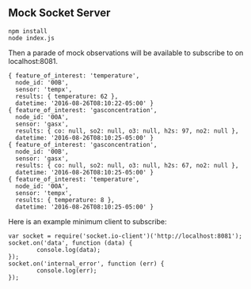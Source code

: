 ## Mock Socket Server

```
npm install
node index.js
```

Then a parade of mock observations will be available to subscribe to on localhost:8081.

```
{ feature_of_interest: 'temperature',
  node_id: '00B',
  sensor: 'tempx',
  results: { temperature: 62 },
  datetime: '2016-08-26T08:10:22-05:00' }
{ feature_of_interest: 'gasconcentration',
  node_id: '00A',
  sensor: 'gasx',
  results: { co: null, so2: null, o3: null, h2s: 97, no2: null },
  datetime: '2016-08-26T08:10:25-05:00' }
{ feature_of_interest: 'gasconcentration',
  node_id: '00B',
  sensor: 'gasx',
  results: { co: null, so2: null, o3: null, h2s: 67, no2: null },
  datetime: '2016-08-26T08:10:25-05:00' }
{ feature_of_interest: 'temperature',
  node_id: '00A',
  sensor: 'tempx',
  results: { temperature: 8 },
  datetime: '2016-08-26T08:10:25-05:00' }
```

Here is an example minimum client to subscribe:

```
var socket = require('socket.io-client')('http://localhost:8081');
socket.on('data', function (data) {
        console.log(data);
});
socket.on('internal_error', function (err) {
        console.log(err);
});
```
